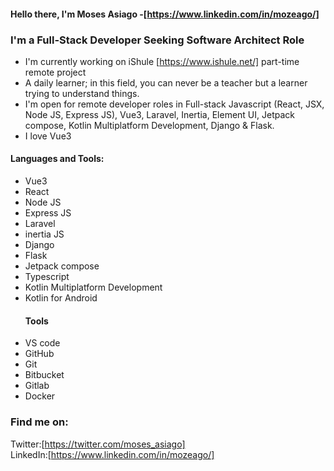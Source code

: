 #### Hello there, I'm Moses Asiago -[https://www.linkedin.com/in/mozeago/]  

### I'm a Full-Stack Developer Seeking Software Architect Role  

- I'm currently working on iShule [https://www.ishule.net/] part-time remote project  
- A daily learner; in this field, you can never be a teacher but a learner trying to understand things.  
- I'm open for remote developer roles in Full-stack Javascript (React, JSX, Node JS, Express JS), Vue3, Laravel, Inertia, Element UI, Jetpack compose, Kotlin Multiplatform Development, Django & Flask.  
- I love Vue3  

#### Languages and Tools:  
- Vue3
- React
- Node JS
- Express JS
- Laravel
- inertia JS
- Django
- Flask
- Jetpack compose
- Typescript
- Kotlin Multiplatform Development
- Kotlin for Android
  ####  Tools
- VS code
- GitHub
- Git
- Bitbucket
- Gitlab
- Docker
  
### Find me on:
Twitter:[https://twitter.com/moses_asiago]  
LinkedIn:[https://www.linkedin.com/in/mozeago/]

